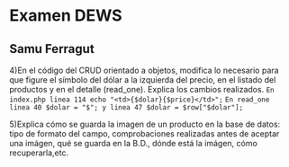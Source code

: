 # Examen DEWS

## Samu Ferragut

4)En el código del  CRUD orientado a objetos, modifica lo necesario para que figure el símbolo del dólar a la izquierda del precio, en el listado del productos y en el detalle (read_one). Explica los cambios realizados.
`En index.php linea 114 echo "<td>{$dolar}{$price}</td>";` `En read_one linea 40 $dolar = "$"; y linea 47 $dolar = $row["$dolar"];`

5)Explica cómo se guarda la imagen de un producto en la base de datos: tipo de formato del campo, comprobaciones realizadas antes de aceptar una imágen, qué se guarda en la B.D., dónde  está la imágen, cómo recuperarla,etc.
